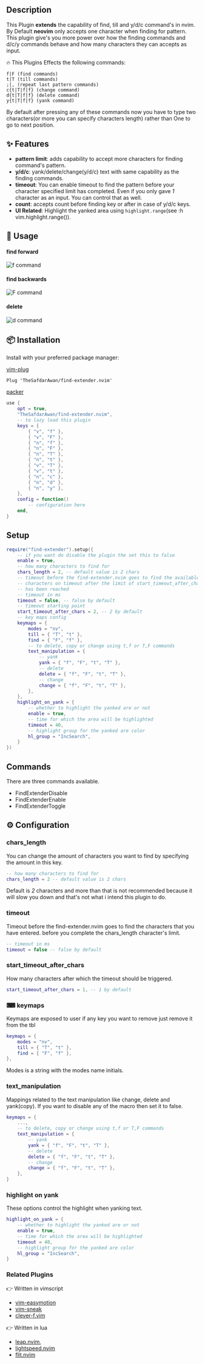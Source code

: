 ## Description

This Plugin **extends** the capability of find, till and y/d/c command's in nvim.
By Default **neovim** only accepts one character when finding for pattern. This
plugin give's you more power over how the finding commands and d/c/y commands
behave and how many characters they can accepts as input.

🔥 This Plugins Effects the following commands:

    f|F (find commands)
    t|T (till commands)
    ;|, (repeat last pattern commands)
    c{t|T|f|f} (change command)
    d{t|T|f|f} (delete command)
    y{t|T|f|f} (yank command)

By default after pressing any of these commands now you have to type two
characters(or more you can specify characters length) rather than One to
go to next position.

## ✨ Features

- **pattern limit**: adds capability to accept more characters for finding command's pattern.
- **y/d/c**: yank/delete/change(y/d/c) text with same capability as the finding commands.
- **timeout**: You can enable timeout to find the pattern before your character
  specified limit has completed. Even if you only gave _1_ character as an input.
  You can control that as well.
- **count**: accepts count before finding key or after in case of y/d/c keys.
- **UI Related**: Highlight the yanked area using `highlight.range`(see :h vim.highlight.range()).

## 🚀 Usage

<!-- #### count -->
<!-- TODO: add gif demo and then explanation. -->

<!-- ### yank/change/delete -->
<!--  TODO: add more gif demos using count and subject related demos -->
<!-- #### yank -->
<!-- #### change -->
<!-- #### delete -->

#### find forward

<img alt="f command" src="https://github.com/TheSafdarAwan/assets/blob/main/find-extender.nvim/fir.gif">

#### find backwards

<img alt="F command" src="https://github.com/TheSafdarAwan/assets/blob/main/find-extender.nvim/backwards_Fir.gif">

#### delete

<img alt="d command" src="https://github.com/TheSafdarAwan/assets/blob/main/find-extender.nvim/dtir.gif">

## 📦 Installation

Install with your preferred package manager:

[vim-plug](https://github.com/junegunn/vim-plug)

```vim
Plug 'TheSafdarAwan/find-extender.nvim'
```

[packer](https://github.com/wbthomason/packer.nvim)

```lua
use {
    opt = true,
    "TheSafdarAwan/find-extender.nvim",
    -- to lazy load this plugin
    keys = {
        { "v", "f" },
        { "v", "F" },
        { "n", "f" },
        { "n", "F" },
        { "n", "T" },
        { "n", "t" },
        { "v", "T" },
        { "v", "t" },
        { "n", "c" },
        { "n", "d" },
        { "n", "y" },
    },
    config = function()
        -- configuration here
    end,
}
```

## Setup

```lua
require("find-extender").setup({
    -- if you want do disable the plugin the set this to false
    enable = true,
    -- how many characters to find for
    chars_length = 2, -- default value is 2 chars
    -- timeout before the find-extender.nvim goes to find the available
    -- characters on timeout after the limit of start_timeout_after_chars
    -- has been reached
    -- timeout in ms
    timeout = false, -- false by default
    -- timeout starting point
    start_timeout_after_chars = 2, -- 2 by default
    -- key maps config
    keymaps = {
        modes = "nv",
        till = { "T", "t" },
        find = { "F", "f" },
        -- to delete, copy or change using t,f or T,F commands
        text_manipulation = {
            -- yank
            yank = { "f", "F", "t", "T" },
            -- delete
            delete = { "f", "F", "t", "T" },
            -- change
            change = { "f", "F", "t", "T" },
        },
    },
    highlight_on_yank = {
        -- whether to highlight the yanked are or not
        enable = true,
        -- time for which the area will be highlighted
        timeout = 40,
        -- highlight group for the yanked are color
        hl_group = "IncSearch",
    }
})
```

## Commands

There are three commands available.

- FindExtenderDisable
- FindExtenderEnable
- FindExtenderToggle

## ⚙️ Configuration

### chars_length

You can change the amount of characters you want to find by specifying the amount in
this key.

```lua
-- how many characters to find for
chars_length = 2 -- default value is 2 chars
```

Default is _2_ characters and more than that is not recommended because it will slow you down
and that's not what i intend this plugin to do.

### timeout

Timeout before the find-extender.nvim goes to find the characters that you have entered.
before you complete the chars_length character's limit.

```lua
-- timeout in ms
timeout = false -- false by default
```

### start_timeout_after_chars

How many characters after which the timeout should be triggered.

```lua
start_timeout_after_chars = 1, -- 1 by default
```

### ⌨ keymaps

Keymaps are exposed to user if any key you want to remove just remove it from the
tbl

```lua
keymaps = {
    modes = "nv",
    till = { "T", "t" },
    find = { "F", "f" },
},
```

Modes is a string with the modes name initials.

### text_manipulation

Mappings related to the text manipulation like change, delete and yank(copy).
If you want to disable any of the macro then set it to false.

```lua
keymaps = {
    ...,
    -- to delete, copy or change using t,f or T,F commands
    text_manipulation = {
        -- yank
        yank = { "f", "F", "t", "T" },
        -- delete
        delete = { "f", "F", "t", "T" },
        -- change
        change = { "f", "F", "t", "T" },
    },
}
```

### highlight on yank

These options control the highlight when yanking text.

```lua
highlight_on_yank = {
    -- whether to highlight the yanked are or not
    enable = true,
    -- time for which the area will be highlighted
    timeout = 40,
    -- highlight group for the yanked are color
    hl_group = "IncSearch",
}
```

### Related Plugins

👉 Written in vimscript

- [vim-easymotion](https://github.com/easymotion/vim-easymotion)
- [vim-sneak](https://github.com/justinmk/vim-sneak)
- [clever-f.vim](https://github.com/rhysd/clever-f.vim)

👉 Written in lua

- [leap.nvim](https://github.com/ggandor/leap.nvim),
- [lightspeed.nvim](https://github.com/ggandor/lightspeed.nvim)
- [flit.nvim](https://github.com/ggandor/flit.nvim/)
